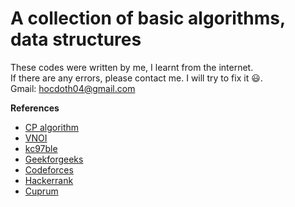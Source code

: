 # A collection of basic algorithms, data structures

These codes were written by me, I learnt from the internet.  
If there are any errors, please contact me. I will try to fix it 😃.  
Gmail: hocdoth04@gmail.com

**References**

* [CP algorithm](https://cp-algorithms.com/)
* [VNOI](https://vnoi.info/wiki/Home)
* [kc97ble](https://sites.google.com/site/kc97ble/home)
* [Geekforgeeks](https://www.geeksforgeeks.org/)
* [Codeforces](http://codeforces.com/)
* [Hackerrank](https://www.hackerrank.com/)
* [Cuprum](https://tritanngo99.blogspot.com/)
